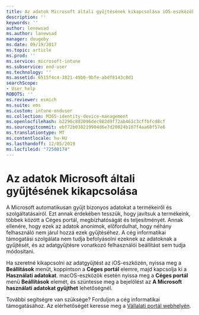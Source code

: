 ```yaml
---
title: Az adatok Microsoft általi gyűjtésének kikapcsolása iOS-eszközök esetén | Microsoft Docs
description: ''
keywords: ''
author: lenewsad
ms.author: lanewsad
manager: dougeby
ms.date: 09/19/2017
ms.topic: article
ms.prod: ''
ms.service: microsoft-intune
ms.subservice: end-user
ms.technology: ''
ms.assetid: 6515f4c4-3821-49b0-9bfe-abdf8143c8d1
searchScope:
- User help
ROBOTS: ''
ms.reviewer: esmich
ms.suite: ems
ms.custom: intune-enduser
ms.collection: M365-identity-device-management
ms.openlocfilehash: b2296c8d2096dec982d9f72ab461c3cffbfcd8cf
ms.sourcegitcommit: ebf72b038219904d6e7d20024b107f4aa68f57e6
ms.translationtype: MT
ms.contentlocale: hu-HU
ms.lasthandoff: 12/05/2019
ms.locfileid: "72508174"
---
```

# <a name="how-to-turn-off-microsoft-data-collection"></a>Az adatok Microsoft általi gyűjtésének kikapcsolása

A Microsoft automatikusan gyűjt bizonyos adatokat a termékeiről és szolgáltatásairól. Ezt annak érdekében tesszük, hogy javítsuk a termékeink, többek között a Céges portál, megbízhatóságát és teljesítményét. Annak ellenére, hogy ezek az adatok anonimok, előfordulhat, hogy néhány felhasználó nem járul hozzá ezek gyűjtéséhez. A cég informatikai támogatási szolgálata nem tudja befolyásolni ezeknek az adatoknak a gyűjtését, és az adatgyűjtésre vonatkozó felhasználói beállítást sem tudja módosítani.

Ha szeretné kikapcsolni az adatgyűjtést az iOS-eszközén, nyissa meg a **Beállítások** menüt, koppintson a **Céges portál** elemre, majd kapcsolja ki a **Használati adatokat**. macOS-eszközök esetén nyissa meg a **Céges portál** menü **Beállítások** elemét, és szüntesse meg a bejelölést az **A Microsoft használati adatokat gyűjthet** lehetőségnél.

További segítségre van szüksége? Forduljon a cég informatikai támogatásához. Az elérhetőségét keresse meg a [Vállalati portál webhelyén](https://go.microsoft.com/fwlink/?linkid=2010980).
